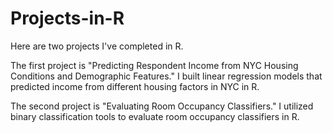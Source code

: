 # Projects-in-R

Here are two projects I've completed in R.

The first project is "Predicting Respondent Income from NYC Housing Conditions and Demographic Features." I built linear regression models that predicted income from different housing factors in NYC in R.

The second project is "Evaluating Room Occupancy Classifiers." I utilized binary classification tools to evaluate room occupancy classifiers in R.
